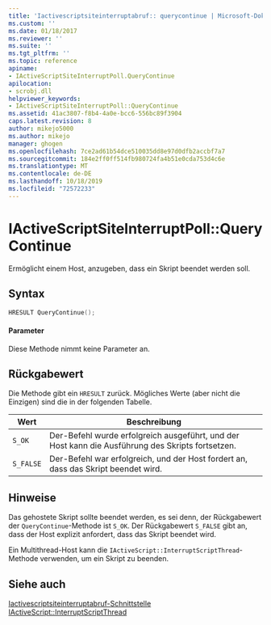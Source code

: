 ```yaml
---
title: 'Iactivescriptsiteinterruptabruf:: querycontinue | Microsoft-Dokumentation'
ms.custom: ''
ms.date: 01/18/2017
ms.reviewer: ''
ms.suite: ''
ms.tgt_pltfrm: ''
ms.topic: reference
apiname:
- IActiveScriptSiteInterruptPoll.QueryContinue
apilocation:
- scrobj.dll
helpviewer_keywords:
- IActiveScriptSiteInterruptPoll::QueryContinue
ms.assetid: 41ac3807-f8b4-4a0e-bcc6-556bc89f3904
caps.latest.revision: 8
author: mikejo5000
ms.author: mikejo
manager: ghogen
ms.openlocfilehash: 7ce2ad61b54dce510035dd8e97d0dfb2accbf7a7
ms.sourcegitcommit: 184e2ff0ff514fb980724fa4b51e0cda753d4c6e
ms.translationtype: MT
ms.contentlocale: de-DE
ms.lasthandoff: 10/18/2019
ms.locfileid: "72572233"
---
```

# <a name="iactivescriptsiteinterruptpollquerycontinue"></a>IActiveScriptSiteInterruptPoll::QueryContinue
Ermöglicht einem Host, anzugeben, dass ein Skript beendet werden soll.  
  
## <a name="syntax"></a>Syntax  
  
```cpp
HRESULT QueryContinue();  
```  
  
#### <a name="parameters"></a>Parameter  
 Diese Methode nimmt keine Parameter an.  
  
## <a name="return-value"></a>Rückgabewert  
 Die Methode gibt ein `HRESULT` zurück. Mögliches Werte (aber nicht die Einzigen) sind die in der folgenden Tabelle.  
  
|Wert|Beschreibung|  
|-----------|-----------------|  
|`S_OK`|Der-Befehl wurde erfolgreich ausgeführt, und der Host kann die Ausführung des Skripts fortsetzen.|  
|`S_FALSE`|Der-Befehl war erfolgreich, und der Host fordert an, dass das Skript beendet wird.|  
  
## <a name="remarks"></a>Hinweise  
 Das gehostete Skript sollte beendet werden, es sei denn, der Rückgabewert der `QueryContinue`-Methode ist `S_OK`. Der Rückgabewert `S_FALSE` gibt an, dass der Host explizit anfordert, dass das Skript beendet wird.  
  
 Ein Multithread-Host kann die `IActiveScript::InterruptScriptThread`-Methode verwenden, um ein Skript zu beenden.  
  
## <a name="see-also"></a>Siehe auch  
 [Iactivescriptsiteinterruptabruf-Schnittstelle](../../winscript/reference/iactivescriptsiteinterruptpoll-interface.md)    
 [IActiveScript::InterruptScriptThread](../../winscript/reference/iactivescript-interruptscriptthread.md)